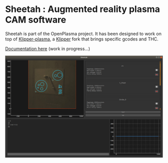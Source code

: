 # Sheetah : Augmented reality plasma CAM software

Sheetah is part of the OpenPlasma project. It has been designed to work on top of [Klipper-plasma](https://github.com/proto3/klipper-plasma), a [Klipper](https://github.com/KevinOConnor/klipper) fork that brings specific gcodes and THC.

[Documentation here](https://openplasma.readthedocs.io) (work in progress...)

![alt text](images/sheetah.jpg)
